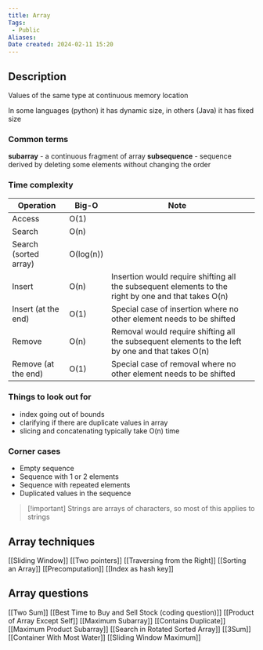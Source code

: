 ```yaml
---
title: Array
Tags: 
 - Public
Aliases:
Date created: 2024-02-11 15:20
---
```

## Description

Values of the same type at continuous memory location

In some languages (python) it has dynamic size, in others (Java) it has fixed size

### Common terms
**subarray** - a continuous fragment of array
**subsequence** - sequence derived by deleting some elements without changing the order

### Time complexity
| Operation             | Big-O     | Note                                                                                                 |     |
| --------------------- | --------- | ---------------------------------------------------------------------------------------------------- | --- |
| Access                | O(1)      |                                                                                                      |     |
| Search                | O(n)      |                                                                                                      |     |
| Search (sorted array) | O(log(n)) |                                                                                                      |     |
| Insert                | O(n)      | Insertion would require shifting all the subsequent elements to the right by one and that takes O(n) |     |
| Insert (at the end)   | O(1)      | Special case of insertion where no other element needs to be shifted                                 |     |
| Remove                | O(n)      | Removal would require shifting all the subsequent elements to the left by one and that takes O(n)    |     |
| Remove (at the end)   | O(1)      | Special case of removal where no other element needs to be shifted                                   |     |
### Things to look out for
- index going out of bounds
- clarifying if there are duplicate values in array
- slicing and concatenating typically take O(n) time

### Corner cases
- Empty sequence
- Sequence with 1 or 2 elements
- Sequence with repeated elements
- Duplicated values in the sequence


>[!important] Strings are arrays of characters, so most of this applies to strings


## Array techniques
[[Sliding Window]]
[[Two pointers]]
[[Traversing from the Right]]
[[Sorting an Array]]
[[Precomputation]]
[[Index as hash key]]
## Array questions
[[Two Sum]]
[[Best Time to Buy and Sell Stock (coding question)]]
[[Product of Array Except Self]]
[[Maximum Subarray]]
[[Contains Duplicate]]
[[Maximum Product Subarray]]
[[Search in Rotated Sorted Array]]
[[3Sum]]
[[Container With Most Water]]
[[Sliding Window Maximum]]